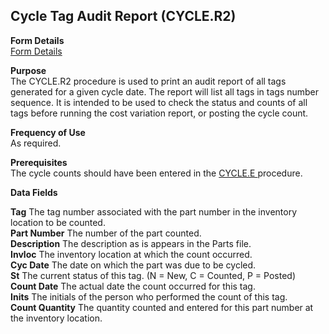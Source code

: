 ##  Cycle Tag Audit Report (CYCLE.R2)

<PageHeader />

**Form Details**  
[ Form Details ](CYCLE-R2-1/)   

**Purpose**  
The CYCLE.R2 procedure is used to print an audit report of all tags generated
for a given cycle date. The report will list all tags in tags number sequence.
It is intended to be used to check the status and counts of all tags before
running the cost variation report, or posting the cycle count.

**Frequency of Use**  
As required.

**Prerequisites**  
The cycle counts should have been entered in the [ CYCLE.E ](../../../../rover/AP-OVERVIEW/AP-ENTRY/AP-E/AP-E-2/INV-CONTROL/INV-CONTROL-1/CYCLE-P1/CYCLE-P2/CYCLE-E) procedure. 

**Data Fields**

**Tag** The tag number associated with the part number in the inventory
location to be counted.  
**Part Number** The number of the part counted.  
**Description** The description as is appears in the Parts file.  
**Invloc** The inventory location at which the count occurred.  
**Cyc Date** The date on which the part was due to be cycled.  
**St** The current status of this tag. (N = New, C = Counted, P = Posted)  
**Count Date** The actual date the count occurred for this tag.  
**Inits** The initials of the person who performed the count of this tag.  
**Count Quantity** The quantity counted and entered for this part number at
the inventory location.  
  
<badge text= "Version 8.10.57" vertical="middle" />

<PageFooter />